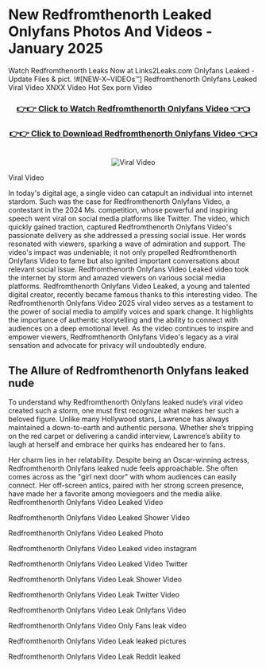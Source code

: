 # New Redfromthenorth Leaked Onlyfans Photos And Videos - January 2025

Watch Redfromthenorth Leaks Now at Links2Leaks.com Onlyfans Leaked - Update Files & pict. !#[NEW-X~VIDEOs™] Redfromthenorth Onlyfans Leaked Viral Video XNXX Video Hot Sex porn Video
<br>
<div align="center">
<h3><a href="https://links2leaks.com/redfromthenorth" rel="nofollow">👉👉 Click to Watch Redfromthenorth Onlyfans Video 👈👈</a></h3>
<h3><a href="https://links2leaks.com/redfromthenorth" rel="nofollow">👉👉 Click to Download Redfromthenorth Onlyfans Video 👈👈</a></h3>
<br>
<a href="https://links2leaks.com/redfromthenorth" rel="nofollow"><img src="https://i.ibb.co/Gkj2r4b/banner.png" alt="Viral Video" style="max-width: 100%; display: inline-block;" data-target="animated-imageImage"></a>
</div>

Viral Video

In today's digital age, a single video can catapult an individual into internet stardom. Such was the case for Redfromthenorth Onlyfans Video, a contestant in the 2024 Ms. competition, whose powerful and inspiring speech went viral on social media platforms like Twitter.
The video, which quickly gained traction, captured Redfromthenorth Onlyfans Video's passionate delivery as she addressed a pressing social issue. Her words resonated with viewers, sparking a wave of admiration and support. The video's impact was undeniable; it not only propelled Redfromthenorth Onlyfans Video to fame but also ignited important conversations about relevant social issue.
Redfromthenorth Onlyfans Video Leaked video took the internet by storm and amazed viewers on various social media platforms. Redfromthenorth Onlyfans Video Leaked, a young and talented digital creator, recently became famous thanks to this interesting video.
The Redfromthenorth Onlyfans Video 2025 viral video serves as a testament to the power of social media to amplify voices and spark change. It highlights the importance of authentic storytelling and the ability to connect with audiences on a deep emotional level. As the video continues to inspire and empower viewers, Redfromthenorth Onlyfans Video's legacy as a viral sensation and advocate for privacy will undoubtedly endure.

<h2>The Allure of Redfromthenorth Onlyfans leaked nude</h2>


To understand why Redfromthenorth Onlyfans leaked nude’s viral video created such a storm, one must first recognize what makes her such a beloved figure. Unlike many Hollywood stars, Lawrence has always maintained a down-to-earth and authentic persona. Whether she’s tripping on the red carpet or delivering a candid interview, Lawrence’s ability to laugh at herself and embrace her quirks has endeared her to fans.

Her charm lies in her relatability. Despite being an Oscar-winning actress, Redfromthenorth Onlyfans leaked nude feels approachable. She often comes across as the "girl next door" with whom audiences can easily connect. Her off-screen antics, paired with her strong screen presence, have made her a favorite among moviegoers and the media alike.
Redfromthenorth Onlyfans Video Leaked Video

Redfromthenorth Onlyfans Video Leaked Shower Video

Redfromthenorth Onlyfans Video Leaked Photo

Redfromthenorth Onlyfans Video Leaked video instagram

Redfromthenorth Onlyfans Video Leaked Video Twitter

Redfromthenorth Onlyfans Video Leak Shower Video

Redfromthenorth Onlyfans Video Leak Twitter Video

Redfromthenorth Onlyfans Video Leak Onlyfans Video

Redfromthenorth Onlyfans Video Only Fans leak video

Redfromthenorth Onlyfans Video Leak leaked pictures

Redfromthenorth Onlyfans Video Leak Reddit leaked